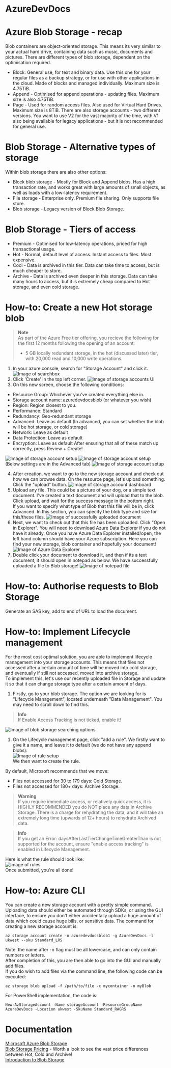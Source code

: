 # AzureDevDocs
# Azure Blob Storage - recap
Blob containers are object-oriented storage. This means its very similar to your actual hard drive, containing data such as music, documents and pictures. There are different types of blob storage, dependent on the optimisation required.

 - Block: General use, for text and binary data. Use this one for your regular files as a backup strategy, or for use with other applications in the cloud. Made of blocks and managed individually. Maximum size is 4.75TiB.
 - Append - Optimised for append operations - updating files. Maximum size is also 4.75TiB.
 - Page  - Used for random access files. Also used for Virtual Hard Drives. Maximum size is 8TiB.
There are also storage accounts - two different versions.
You want to use V2 for the vast majority of the time, with V1 also being available for legacy applications - but it is not recommended for general use.  

# Blob Storage - Alternative types of storage
Within blob storage there are also other options:
 - Block blob storage - Mostly for Block and Append blobs. Has a high transaction rate, and works great with large amounts of small objects, as well as loads with a low-latency requirement.
 - File storage - Enterprise only. Premium file sharing. Only supports file store.
 - Blob storage - Legacy version of Block Blob Storage. 
# Blob Storage - Tiers of access
 
 - Premium - Optimised for low-latency operations, priced for high transactional usage.
 - Hot - Normal, default level of access. Instant access to files. Most expensive.
 - Cool - Data is archived in this tier. Data can take time to access, but is much cheaper to store.
 - Archive - Data is archived even deeper in this storage. Data can take many hours to access, but it is extremely cheap compared to Hot storage, and even cold storage.
# How-to: Create a new Hot storage blob
> **Note**  
> As part of the Azure Free tier offering, you recieve the following for the first 12 months following the opening of an account:
>- 5 GB locally redundant storage, in the hot (discussed later) tier, with 20,000 read and 10,000 write operations.  

1. In your azure console, search for "Storage Account" and click it.
![Image of searchbox](images/step1.png)
2. Click 'Create' in the top left corner.
![Image of storage accounts UI](images/step2.png)
3. On this new screen, choose the following conditions:

 - Resource Group: Whichever you've created everything else in.
 - Storage account name: azuredevdocsblob (or whatever you wish)
 - Region: Region closest to you.
 - Performance: Standard
 - Redundancy: Geo-redundant storage
 - Advanced: Leave as default (In advanced, you can set whether the blob will be hot storage, or cold storage)
 - Network: Leave as default
 - Data Protection: Leave as default
 - Encryption: Leave as default
After ensuring that all of these match up correctly, press Review + Create!  

![Image of storage account setup](images/step3p1.png)
![Image of storage account setup](images/step3p2.png)
(Below settings are in the Advanced tab)
![Image of storage account setup](images/step3p3.png)

4. After creation, we want to go to the new storage account and check out how we can browse data. On the resource page, let's upload something. Click the "upload" button.
![Image of storage account dashboard](images/step4.png)
5. Upload any file. This could be a picture of your dog, or a simple text document. I've created a text document and will upload that to the blob. Click upload, and wait for the success message in the bottom right.  
If you want to specify what type of Blob that this file will be in, click Advanced. In this section, you can specify the blob type and size for this/these files.
![Image of successfully uploaded document](images/step5.png)
1. Next, we want to check out that this file has been uploaded. Click "Open in Explorer". You will need to download Azure Data Explorer if you do not have it already.
Once you have Azure Data Explorer installed/open, the left hand column should have your Azure subscription. Here you can find your new storage, blob container and hopefully your document!
![Image of Azure Data Explorer](images/step6.png)
7. Double click your document to download it, and then if its a text document, it should open in notepad as below. We have successfully uploaded a file to Blob storage!
![Image of notepad file](images/step7.png)
# How-to: Authorise requests to Blob Storage
Generate an SAS key, add to end of URL to load the document.
# How-to: Implement Lifecycle management  
For the most cost optimal solution, you are able to implement lifecycle management into your storage accounts. This means that files not accessed after a certain amount of time will be moved into cold storage, and eventually if still not accessed, moved into archive storage.  
To implement this, let's use our recently uploaded file in Storage and update it so that it can change storage type after a certain amount of days.  
1. Firstly, go to your blob storage. The option we are looking for is "Lifecycle Management", located underneath "Data Management". You may need to scroll down to find this.  
> **Info**  
> If Enable Access Tracking is not ticked, enable it!  

![Image of blob storage searching options](images/lifecyclestep1.png)  
1. On the Lifecycle management page, click "add a rule". We firstly want to give it a name, and leave it to default (we do not have any append blobs):  
![Image of rule setup](images/lifecyclestep2.png)  
We then want to create the rule.  

By default, Microsoft recommends that we move:  
- Files not accessed for 30 to 179 days: Cold Storage.  
- Files not accessed for 180+ days: Archive Storage.
> **Warning**  
> If you require immediate access, or relatively quick access, it is HIGHLY RECOMMENDED you do NOT place any data in Archive Storage. There is a charge for rehydrating the data, and it will take an extremely long time (upwards of 12+ hours) to rehydrate Archived data.  

> **Info**  
> If you get an Error: daysAfterLastTierChangeTimeGreaterThan is not supported for the account, ensure "enable access tracking" is enabled in Lifecycle Management.  
> 
Here is what the rule should look like:  
![image of rules](images/lifecyclestep3.png)  
Once submitted, you're all done!

# How-to: Azure CLI
You can create a new storage account with a pretty simple command. Uploading data should either be automated through SDKs, or using the GUI interface, to ensure you don't either accidentally upload a huge amount of data which could cause huge bills, or sensitive data.
The command for creating a new storage account is:  
```shell
az storage account create -n azuredevdocsblob1 -g AzureDevDocs -l ukwest --sku Standard_LRS
```
Note: the name after -n flag must be all lowercase, and can only contain numbers or letters.  
After completion of this, you are then able to go into the GUI and manually add files.  
If you do wish to add files via the command line, the following code can be executed:  
```shell
az storage blob upload -f /path/to/file -c mycontainer -n myBlob
```
For PowerShell implementation, the code is:  
```shell
New-AzStorageAccount -Name storageAccount -ResourceGroupName AzureDevDocs -Location ukwest -SkuName Standard_RAGRS
```
# Documentation
[Microsoft Azure Blob Storage](https://azure.microsoft.com/en-gb/services/storage/blobs/)  
[Blob Storage Pricing](https://azure.microsoft.com/en-gb/pricing/details/storage/blobs/) - Worth a look to see the vast price differences between Hot, Cold and Archive!  
[Introduction to Blob Storage](https://docs.microsoft.com/en-us/azure/storage/blobs/storage-blobs-introduction)
